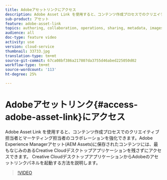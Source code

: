 ```yaml
---
title: Adobeアセットリンクにアクセス
description: Adobe Asset Link を使用すると、コンテンツ作成プロセスでのクリエイティブ担当者とマーケティング担当者のコラボレーションを強化できます。Adobe Experience Managerアセット(AEM Assets)に保存されたコンテンツには、最もなじみのあるCreative Cloudデスクトップアプリケーションを残さずにアクセスできます。 Creative CloudデスクトップアプリケーションからAdobeのアセットリンクパネルを起動する方法を説明します。
sub-product: アセット
feature: adobe-asset-link
topics: authoring, collaboration, operations, sharing, metadata, images, configuring, administration
audience: all
doc-type: feature video
activity: use
version: cloud-service
thumbnail: 33733.jpg
translation-type: tm+mt
source-git-commit: 67ca08bf386a217807da3755d46abed225050d02
workflow-type: tm+mt
source-wordcount: '113'
ht-degree: 25%

---
```



# Adobeアセットリンク{#access-adobe-asset-link}にアクセス

Adobe Asset Link を使用すると、コンテンツ作成プロセスでのクリエイティブ担当者とマーケティング担当者のコラボレーションを強化できます。Adobe Experience Managerアセット(AEM Assets)に保存されたコンテンツには、最もなじみのあるCreative Cloudデスクトップアプリケーションを残さずにアクセスできます。 Creative CloudデスクトップアプリケーションからAdobeのアセットリンクパネルを起動する方法を説明します。

>[!VIDEO](https://video.tv.adobe.com/v/33733/?quality=12)
